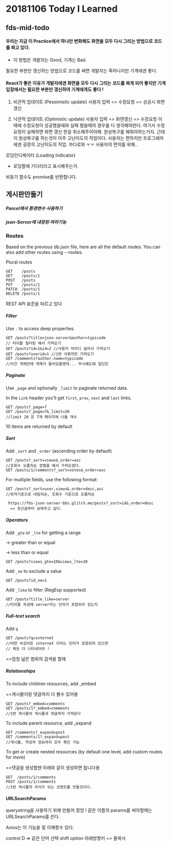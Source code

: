 # 20181106 Today I Learned

## fds-mid-todo

#### 우리는 지금 이 Practice에서 하나만 변화해도 화면을 모두 다시 그리는 방법으로 코드를 짜고 있다.
- 이 방법은 개발자는 Good, 기계는 Bad.

필요한 부분만 갱신하는 방법으로 코드를 짜면 개발자는 죽어나지만 기계에겐 좋다.

#### React가 좋은 이유가 개발자에겐 화면을 모두 다시 그리는 코드를 짜게 되어 좋지만 기계 입장에서는 필요한 부분만 갱신하여 기계에게도 좋다 !


1. 비관적 업데이트 (Pessimistic update)
사용자 입력 => 수정요청 => 성공시 화면 갱신


2. 낙관적 업데이트 (Optimistic update)
사용자 입력 => 화면갱신 => 수정요청
이때에 수정요청이 성공했을때와 실패 했을때의 경우를 다 생각해야한다.
여기서 수정요청이 실패하면 화면 갱신 한걸 취소해주어야해. 원상복구를 해줘야하는거지. 근데 이 원상복구를 하는것이 아주 고난이도의 작업이다. 사용자는 편하지만 프로그래머에겐 굉장히 고난이도의 작업. 까다로와 ㅜㅜ 
사용자의 편의를 위해..


로딩인디케이터 (Loading Indicator)
- 로딩할때 기다리라고 표시해주는거.

비동기 함수도 promise를 반환합니다.

## 게시판만들기

##### Parcel에서 환경변수 사용하기


##### json-Server에 내장된 여러기능
### Routes

Based on the previous db.json file, here are all the default routes. You can also add other routes using --routes.


Plural routes

```
GET    /posts
GET    /posts/1
POST   /posts
PUT    /posts/1
PATCH  /posts/1
DELETE /posts/1
```
REST API 표준을 따르고 있다

##### Filter
Use `.` to access deep properties

```
GET /posts?title=json-server&author=typicode 
// 타이틀 필터링 해서 가져오기
GET /posts?id=1&id=2 //사용자 아이디 걸러서 가져오기
GET /posts?userid=1 //1번 사용자만 가져오기
GET /comments?author.name=typicode 
//이건 객체안에 객체가 들어있을땐데... 무시해도돼 일단은
```

##### Paginate

Use `_page` and optionally `_limit` to paginate returned data.

In the `Link` header you'll get `first`, `prev`, `next` and `last` links.

```
GET /posts?_page=7
GET /posts?_page=7&_limit=20 
//limit 20 은 7개 페이지에 나올 개수
```
10 items are returned by default

##### Sort
Add `_sort` and `_order` (ascending order by default)

```
GET /posts?_sort=views&_order=asc
//조회수 오름차순 정렬을 해서 가져오겠다.
GET /posts/1/comments?_sort=votes&_order=asc
```

For multiple fields, use the following format:

```
GET /posts?_sort=user,views&_order=desc,asc
//유저기준으로 내림차순, 조회수 기준으로 오름차순
```

```
 https://fds-json-server-bbs.glitch.me/posts?_sort=id&_order=desc
  => 최신글부터 보여주고 싶다.
```

##### Operators
Add `_gte` or `_lte` for getting a range

-> greater than or equal

-> less than or equal

```
GET /posts?views_gte=10&views_lte=20
```

Add `_ne` to exclude a value

```
GET /posts?id_ne=1
```

Add `_like` to filter (RegExp supported)

```
GET /posts?title_like=server
//타이틀 속성에 server라는 단어가 포함되어 있는지
```

##### Full-text search

Add `q`

```
GET /posts?q=internet
//어떤 속성이든 internet 이라는 단어가 포함되어 있으면 
// 뭐든 다 나타내어라 !
```
=>엄청 넓은 범위의 검색을 할때 

##### Relationships
To include children resources, add _embed

=>게시물이랑 댓글까지 다 볼수 있어용

```
GET /posts?_embed=comments
GET /posts/1?_embed=comments
//1번 게시물의 게시물과 댓글까지 가져온다
```
To include parent resource, add _expand

```
GET /comments?_expand=post
GET /comments/1?_expand=post
//게시물, 작성자 정보까지 모두 확인 가능
```

To get or create nested resources (by default one level, add custom routes for more)

=>댓글을 생성할땐 아래와 같이 생성하면 됩니다용

```
GET  /posts/1/comments
POST /posts/1/comments
//1번 게시물의 자식이 되는 코멘트를 만들것이다.
```


#### URLSearchParams

querystring을 사용하기 위해 만들어 졌엉 !
같은 이름의 params를 써야할때는 URLSearchParams를 쓴다.

Axios는 이 기능을 잘 이해항수 있다. 

control D => 같은 단어 선택
shift option 아래방향키 => 줄복사
